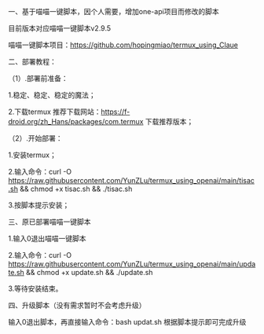 一、基于喵喵一键脚本，因个人需要，增加one-api项目而修改的脚本

目前版本对应喵喵一键脚本v2.9.5

喵喵一键脚本项目：https://github.com/hopingmiao/termux_using_Claue


二、部署教程：

（1）.部署前准备：

1.稳定、稳定、稳定的魔法；

2.下载termux
推荐下载网站：https://f-droid.org/zh_Hans/packages/com.termux
下载推荐版本；

（2）.开始部署：

1.安装termux；

2.输入命令：curl -O https://raw.githubusercontent.com/YunZLu/termux_using_openai/main/tisac.sh && chmod +x tisac.sh && ./tisac.sh

3.按脚本提示安装；


三、原已部署喵喵一键脚本

1.输入0退出喵喵一键脚本

2.输入命令：curl -O https://raw.githubusercontent.com/YunZLu/termux_using_openai/main/update.sh && chmod +x update.sh && ./update.sh

3.等待安装结束。


四、升级脚本（没有需求暂时不会考虑升级）

输入0退出脚本，再直接输入命令：bash updat.sh 根据脚本提示即可完成升级
